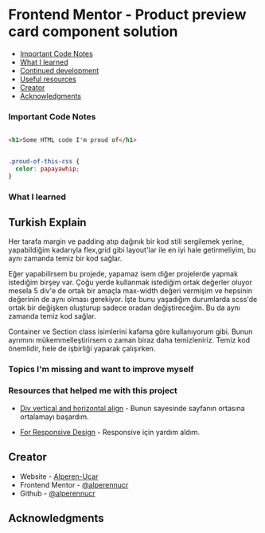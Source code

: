 # Frontend Mentor - Product preview card component solution

- [Important Code Notes](#Important-Code-Notes)
- [What I learned](#what-i-learned)
- [Continued development](#Topics-I'm-missing-and-want-to-improve-myself)
- [Useful resources](#Resources-that-helped-me-with-this-project)
- [Creator](#Creator)
- [Acknowledgments](#acknowledgments)

### Important Code Notes

```html

<h1>Some HTML code I'm proud of</h1>

```

```css

.proud-of-this-css {
  color: papayawhip;
}

```

### What I learned 

Turkish Explain
-----------------

Her tarafa margin ve padding atıp dağınık bir kod stili sergilemek yerine, yapabildiğim kadarıyla flex,grid gibi layout'lar ile en iyi hale getirmeliyim, bu aynı zamanda temiz bir kod sağlar.

Eğer yapabilirsem bu projede, yapamaz isem diğer projelerde yapmak istediğim birşey var. Çoğu yerde kullanmak istediğim ortak değerler oluyor mesela 5 div'e de ortak bir amaçla max-width değeri vermişim ve hepsinin değerinin de aynı olması gerekiyor. İşte bunu yaşadığım durumlarda scss'de ortak bir değişken oluşturup sadece oradan değiştireceğim. Bu da aynı zamanda temiz kod sağlar.

Container ve Section class isimlerini kafama göre kullanıyorum gibi. Bunun ayrımını mükemmelleştirirsem o zaman biraz daha temizleniriz. Temiz kod önemlidir, hele de işbirliği yaparak çalışırken.

### Topics I'm missing and want to improve myself



### Resources that helped me with this project

- [Div vertical and horizontal align](https://www.beyaz.net/tr/ipucu/entry/650/ekranin-ortasina-div-yerlestirmek) - Bunun sayesinde sayfanın ortasına ortalamayı başardım.

- [For Responsive Design](https://www.youtube.com/watch?v=yMXObvUufq4) - Responsive için yardım aldım.
## Creator

- Website - [Alperen-Ucar](https://www.your-site.com)
- Frontend Mentor - [@alperennucr](https://www.frontendmentor.io/profile/alperennucr)
- Github - [@alperennucr](https://github.com/alperennucr)

## Acknowledgments

